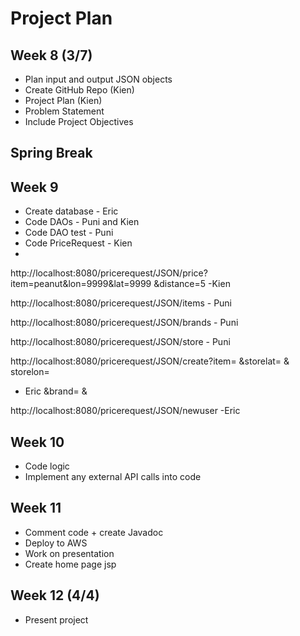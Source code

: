 # Project Plan

## Week 8 (3/7)
* Plan input and output JSON objects
* Create GitHub Repo (Kien)
* Project Plan (Kien)
* Problem Statement 
 * Include Project Objectives

## Spring Break

## Week 9

* Create database - Eric
* Code DAOs - Puni and Kien
* Code DAO test - Puni 
* Code PriceRequest - Kien
* 
http://localhost:8080/pricerequest/JSON/price?item=peanut&lon=9999&lat=9999
&distance=5 -Kien

http://localhost:8080/pricerequest/JSON/items - Puni

http://localhost:8080/pricerequest/JSON/brands - Puni

http://localhost:8080/pricerequest/JSON/store - Puni

http://localhost:8080/pricerequest/JSON/create?item= &storelat= & storelon=
- Eric
&brand= &

http://localhost:8080/pricerequest/JSON/newuser -Eric


## Week 10
* Code logic
* Implement any external API calls into code

## Week 11
* Comment code + create Javadoc
* Deploy to AWS
* Work on presentation
* Create home page jsp

## Week 12 (4/4)
* Present project
